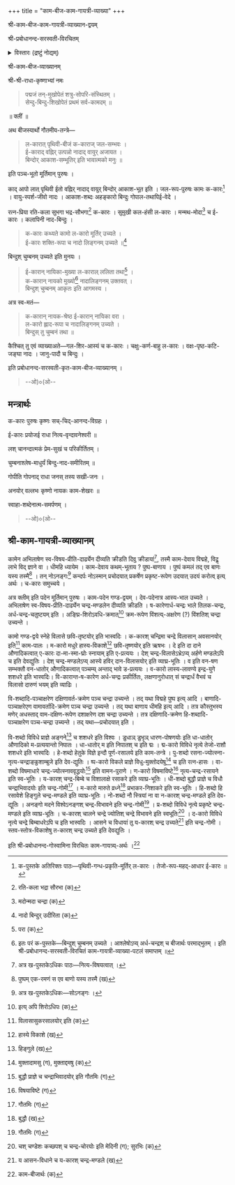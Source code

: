 +++
title = "काम-बीज-काम-गायत्री-व्याख्या"
+++


श्री-काम-बीज-काम-गायत्री-व्याख्यान-द्वयम्

श्री-प्रबोधानन्द-सरस्वती-विरचितम्

<details><summary>विस्तारः (द्रष्टुं नोद्यम्)</summary>

Taken from the appendix to Haridas Das’s edition of _Gīta-govinda, _with commentary attributed to Prabodhananda Saraswati. This text is given with critical apparatus, which is reproduced here in footnotes, as the text is short.

The following manuscripts were used—

(a) (_ka _in the printed edition) The first of two MSS in the Gauranga Grantha Mandir in Varahanagar.

(b) (_kha_) The second of these.

(c) (_ga)_ A printed version found in the _Vaiṣṇavācāra-darpaṇa. _(Publishing details not given.)

Entered : Jan Brzezinski (2005-09-03)

 --o)0(o--

</details>

श्री-काम-बीज-व्याख्यानम्

श्री-श्री-राधा-कृष्णाभ्यां नमः


> पद्मजं तन्-मुखोपेतं शत्रु-सोपरि-संस्थितम् ।  
> सेन्दु-बिन्दु-शिखोपेतं प्रथमं सर्व-कामदम् ॥

॥ क्लीं ॥

अथ बीजस्यार्थो गौतमीय-तन्त्रे—


> ल-कारात् पृथिवी-बीजं क-काराज् जल-सम्भवः ।  
> ई-काराद् वह्निर् उत्पन्नो नादाद् वायुर् अजायत ।  
> बिन्दोर् आकाश-सम्भूतिर् इति भावात्मको मनुः ॥ 

इति पञ्च-भूतो मूर्तिमान् पुरुषः ।

काद् आपो लात् पृथिवी ईतो वह्निर् नादाद् वायुर् बिन्दोर् आकाश-भूत इति । जल-रूप-पुरुषः कामः क-कारः[^१] । वायु-स्पर्श-जीवो नादः । आकाश-शब्दः अहङ्कारो बिन्दुः गोपाल-तथापिई-वेदे । 

रत्न-प्रिया रति-कला सुभगा भद्र-सौभगा[^२] क-कारः । सुमुखी कल-हंसी ल-कारः । मन्मथ-मोदा[^३] च ई-कारः । कलापिनी नाद-बिन्दुः ।


> क-कारः कथ्यते कामो ल-कारो मूर्तिर् उच्यते ।  
> ई-कारः शक्ति-रूपा च नादो लिङ्गनम् उच्यते ॥[^४]

बिन्दुश् चुम्बनम् उच्यते इति मुनयः । 


> ई-कारान् नायिका-मुख्या ल-काराल् ललिता तथा[^५] ।  
> क-कारान् नायको मुख्यो[^६] नादालिङ्गनम् उक्तवत् ।  
> बिन्दुश् चुम्बनम् आकृतः इति आगमस्य ।

अत्र स्व-मतं—


> क-कारान् नायक-श्रेष्ठ ई-कारान् नायिका वरा ।  
> ल-कारो ह्लाद-रूपा च नादालिङ्गनम् उच्यते ।  
> बिन्दुस् तु चुम्बनं तथा ॥

कैश्चित् तु एवं व्याख्याअते—गल-शिर-आस्यं च क-कारः । चक्षुः-कर्ण-बाहु ल-कारः । वक्षः-पृष्ठ-कटि-जङ्घा नादः । जानु-पादौ च बिन्दुः ।

इति प्रबोधानन्द-सरस्वती-कृत-काम-बीज-व्याख्यानम् ।

> --ओ)०(ओ--


## मन्त्रार्थः

क-कारः पुरुषः कृष्णः सच्-चिद्-आनन्द-विग्रहः ।

ई-कारः प्रयोजई राधा नित्य-वृन्दावनेश्वरी ॥

लश् चानन्दात्मकं प्रेम-सुखं च परिकीर्तितम् ।

चुम्बनाश्लेष-माधुर्यं बिन्दु-नाद-समीरितम् ॥

गोपीति गोपनाद् राधा जनस् तस्य सखी-जनः ।

अनयोर् वल्लभः कृष्णो नायकः काम-शेखरः ॥

स्वाहा-शब्देनात्म-समर्पणम् ।

> --ओ)०(ओ--


## श्री-काम-गायत्री-व्याख्यानम् 

कामेन अभिलाषेण स्व-विषय-प्रीति-दार्ढ्येन दीव्यति क्रीडति दिवु क्रीडायां[^७], तस्मै काम-देवाय विद्महे, विदॢ लाभे विद् ज्ञाने वा । धीमहि ध्यायेम । काम-देवाय कथम्-भूताय ? पुष्प-बाणाय । पुष्पं कमलं तद् एव बाणः यस्य तस्मै[^८] । तन् नोऽनङ्गः[^९] कन्दर्पः नोऽस्मान् प्रचोदयात् प्रकर्षेण प्रकृष्ट-रूपेण उदयात् उदयं करोत्व् इत्य् अर्थः । च-कारः समुच्चये ।

अत्र क्लीम् इति पदेन मूर्तिमान् पुरुषः । काम-पदेन गण्ड-द्वयम् । देव-पदेनात्र आस्य-भाल उच्यते । अभिलाषेण स्व-विषय-प्रीति-दार्ढ्येन चन्द्र-मण्डलेन दीव्यति क्रीडति । ष-कारेणार्ध-चन्द्रः भाले तिलक-चन्द्रः, अर्ध-चन्द्र-चतुष्टयम् इति । अङ्घ्रि-शिरोऽवधि-क्रमात्[^१०] क्रम-रूपेण विंशत्य्-अक्षरेण (?) विंशतिश् चन्द्रा उच्यन्ते ।

कामो गण्ड-द्वये स्नेहे विलासे छवि-तृष्टयोर् इति भास्वदिः । क-कारश् चन्द्रिमा चन्द्रे विलासान् अवसानयोर् इति[^११] काम-पालः । म-कारो मधुरे हास्य-विकाशे[^१२] छवि-तृष्णयोर् इति ऋषभः । दे इति दा दाने औणादिकत्वात् ए-कारः दा-मा-स्मा-घ्रोः स्नायाम् इति ए-प्रत्ययः । देश् चन्द्र-विलासेऽभ्रेऽप्य् अर्हणे मण्डलेऽपि च इति देवद्युतिः । देश् चन्द्र-मण्डलेऽप्य् आस्ये हविर् दान-विलासयोर् इति व्याघ्र-भूतिः । व इति वन-षण सम्भक्तौ वन-धातोर् औणादिकत्वात् पञ्चम्य् अन्ताद् भावे ड-प्रत्ययः । व-कारो लास्य-लावण्ये इन्द्र-युगे शशधरे इति भास्वदिः। वि-कारान्त-ष-कारेण अर्ध-चन्द्रः प्रकीर्तितः, लक्षणानुरोधात् सं चन्द्रार्धं वैभवं च विलासो दारुणं भयम् इति व्याढिः । 

वि-शब्दादि-पञ्चाक्षरेण दक्षिणावर्त-क्रमेण पञ्च चन्द्रा उच्यन्ते । तद् यथा विद्महे पुष्प इत्य् आदि । बाणादि-पञ्चाक्षरेएण वामावर्तादि-क्रमेण पञ्च चन्द्रा उच्यन्ते । तद् यथा बाणाय धीमहि इत्य् आदि । तत्र कौस्तुभस्य मणेर् अधस्ताद् वाम-दक्षिण-रूपेण दशाक्षरेण दश चन्द्रा उच्यन्ते । तत्र दक्षिणादि-क्रमेण हि-शब्दादि-पञ्चाक्षरेण पञ्च-चन्द्रा उच्यन्ते । तद् यथा—प्रचोदयात् इति । 

वि-शब्दो विविधे प्राज्ञे अङ्गने[^१३] च शशधरे इति विश्वः । डुधाञ् डुभृञ् धारण-पोषणयोः इति धा-धातोर् औणादिको म-प्रत्ययान्तो निपातः । धा-धातोर् म इति निपातश् च इति द्मः । द्म-कारो विविधे नृत्ये तेजो-राशौ शशधरे इति भास्वदिः । हे-शब्दो हेतुके विज्ञे इन्दौ पूर्ण-रसालये इति काम-तन्त्रे । पु-शब्दो रसना-ज्योत्स्ना-नृत्य-चन्द्राङ्कुशाम्बुजे इति देव-द्युतिः । ष्प-कारो विकले प्राज्ञे विधु-मुक्तोदयेषु[^१४] च इति रत्न-हासः । वा-शब्दो विषमाधारे चन्द्र-ज्योत्स्नाववृद्धयोः[^१५] इति वामन-पुराणे । ण-कारो विषमाविष्टे[^१६] नृत्य-चन्द्र-रसायने इति स्व-भूतिः । य-कारश् चन्द्र-बिम्बे च विशालाक्षे रसाकरे इति व्याघ्र-भूतिः । धी-शब्दो बुद्धौ प्राज्ञे च विधौ चन्द्राभिवादयोः इति चन्द्र-गोमी[^१७] । म-कारो मारुते व्रध्ने[^१८] प्रभाकर-निशाकरे इति स्व-भूतिः । हि-शब्दो हि रसावेशे हिङ्गुले चन्द्र-मण्डले इति व्याघ्र-भूतिः । नो-शब्दो नौ स्त्रियां ना वा न-कारश् चन्द्र-मण्डले इति देव-द्यूतिः । अनङ्गो मदने विश्वेऽनङ्गश् चन्द्र-विभावने इति चन्द्र-गोमी[^१९] । प्र-शब्दो विविधे नृत्ये प्रकृष्टे चन्द्र-मण्डले इति व्याघ्र-भूतिः । च-कारश् चालने चन्द्रे ज्योतिश् चन्द्रे विभावने इति स्वभूतिः[^२०] । द-कारो विविधे नृत्ये चन्द्रे बिम्बाधरेऽपि च इति भास्वदिः । आसने च विधायां तु य-कारश् चन्द्र उच्यते[^२१] इति चन्द्र-गोमी । स्तव-स्तोत्र-विकाशेषु त-कारश् चन्द्र उच्यते इति देवद्युतिः । 

इति श्री-प्रबोधानन्द-गोस्वामिना विरचितः काम-गायत्र्य्-अर्थः ।[^२२]



[^१]:
    क-पुस्तके अतिरिक्तः पाठः—पृथिवी-गन्ध-प्रकृति-मूर्तिर् ल-कारः । तेजो-रूप-महद्-आधार ई-कारः ॥

[^२]:
    रति-कला भद्रा सौरभा (क)

[^३]:
    मदोन्मदा चन्द्रा (क)

[^४]:
    नादो बिन्दुर् उदीरिता (क)

[^५]:
    परा (क)

[^६]:
    इतः परं क-पुस्तके—बिन्दुश् चुम्बनम् उच्यते । आश्लेषोऽप्य् अर्ध-चन्द्रश् च बीजार्थः परमाद्भुतम् । इति श्री-प्रबोधानन्द-सरस्वती-विरचितं काम-गायत्री-व्याख्या-पटलं समाप्तम् ॥

[^७]:
    अत्र ख-पुस्तकेऽधिकः पाठः—नित्य-विषयत्वात् ।

[^८]:
    पुष्पम् एक-रमणं स एव बाणो यस्य तस्मै (ख)

[^९]:
    अत्र ख-पुस्तकेऽधिकः—सोऽनङ्गः ।

[^१०]:
    इत्य् अपि शिरोऽधिपः (क)

[^११]:
    विलासासुकरसालयोर् इति (क)

[^१२]:
    हास्ये विकाशे (ख)

[^१३]:
    हिङ्गुले (ख)

[^१४]:
    मुक्तादामसु (ग), मुक्ताद्दमषु (क)

[^१५]:
    बुद्धौ प्राज्ञे च चन्द्राभिवादयोर् इति गौतमिः (ग)

[^१६]:
    विषयाविष्टे (ग)

[^१७]:
    गौतमिः (ग)

[^१८]:
    बुद्धौ (ख)

[^१९]:
    गौतमिः (ग)

[^२०]:
    चश् चण्डेशः कच्छपश् च चन्द्र-चोरयोः इति मेदिनी (ग); सुरभिः (क)

[^२१]:
    य आसन-विधाने च य-कारश् चन्द्र-मण्डले (ख)

[^२२]:
    काम-बीजार्थः (क)
